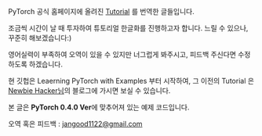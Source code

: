 PyTorch 공식 홈페이지에 올려진 [Tutorial](https://pytorch.org/tutorials/index.html) 를 번역한 글들입니다.

조금씩 시간이 날 때 투자하여 튜토리얼 한글화를 진행하고자 합니다. 느릴 수 있으나, 꾸준히 해보겠습니다:) 

영어실력이 부족하여 오역이 있을 수 있지만 너그럽게 봐주시고, 피드백 주신다면 수정하도록 하겠습니다. 

현 깃헙은  Leaerning PyTorch with Examples 부터 시작하여, 그 이전의 Tutorial 은 [Newbie Hacker님](http://bob3rdnewbie.tistory.com/category/Machine%20Learning/PyTorch)의 블로그에 가시면 보실 수 있습니다. 

본 글은 **PyTorch 0.4.0 Ver**에 맞추어져 있는 예제 코드입니다. 

오역 혹은 피드백 : jangood1122@gmail.com

